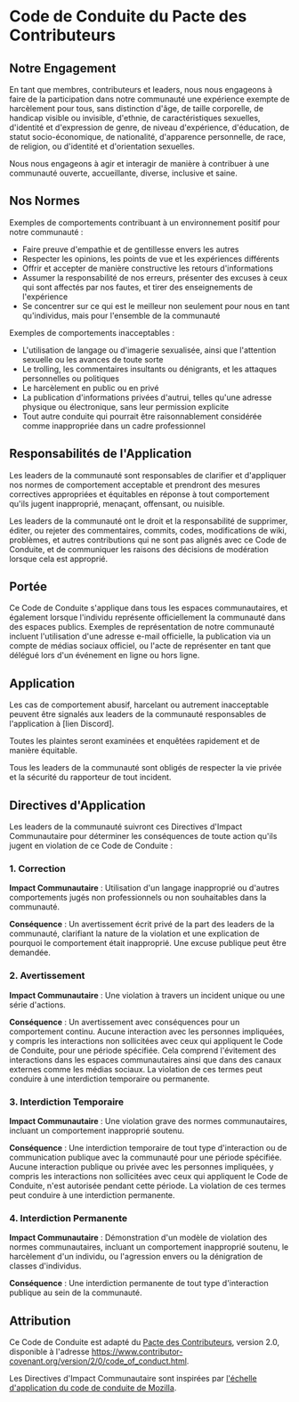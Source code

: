 # Code de Conduite du Pacte des Contributeurs

## Notre Engagement

En tant que membres, contributeurs et leaders, nous nous engageons à faire de la participation dans notre communauté une expérience exempte de harcèlement pour tous, sans distinction d'âge, de taille corporelle, de handicap visible ou invisible, d'ethnie, de caractéristiques sexuelles, d'identité et d'expression de genre, de niveau d'expérience, d'éducation, de statut socio-économique, de nationalité, d'apparence personnelle, de race, de religion, ou d'identité et d'orientation sexuelles.

Nous nous engageons à agir et interagir de manière à contribuer à une communauté ouverte, accueillante, diverse, inclusive et saine.

## Nos Normes

Exemples de comportements contribuant à un environnement positif pour notre communauté :

* Faire preuve d'empathie et de gentillesse envers les autres
* Respecter les opinions, les points de vue et les expériences différents
* Offrir et accepter de manière constructive les retours d'informations
* Assumer la responsabilité de nos erreurs, présenter des excuses à ceux qui sont affectés par nos fautes, et tirer des enseignements de l'expérience
* Se concentrer sur ce qui est le meilleur non seulement pour nous en tant qu'individus, mais pour l'ensemble de la communauté

Exemples de comportements inacceptables :

* L'utilisation de langage ou d'imagerie sexualisée, ainsi que l'attention sexuelle ou les avances de toute sorte
* Le trolling, les commentaires insultants ou dénigrants, et les attaques personnelles ou politiques
* Le harcèlement en public ou en privé
* La publication d'informations privées d'autrui, telles qu'une adresse physique ou électronique, sans leur permission explicite
* Tout autre conduite qui pourrait être raisonnablement considérée comme inappropriée dans un cadre professionnel

## Responsabilités de l'Application

Les leaders de la communauté sont responsables de clarifier et d'appliquer nos normes de comportement acceptable et prendront des mesures correctives appropriées et équitables en réponse à tout comportement qu'ils jugent inapproprié, menaçant, offensant, ou nuisible.

Les leaders de la communauté ont le droit et la responsabilité de supprimer, éditer, ou rejeter des commentaires, commits, codes, modifications de wiki, problèmes, et autres contributions qui ne sont pas alignés avec ce Code de Conduite, et de communiquer les raisons des décisions de modération lorsque cela est approprié.

## Portée

Ce Code de Conduite s'applique dans tous les espaces communautaires, et également lorsque l'individu représente officiellement la communauté dans des espaces publics. Exemples de représentation de notre communauté incluent l'utilisation d'une adresse e-mail officielle, la publication via un compte de médias sociaux officiel, ou l'acte de représenter en tant que délégué lors d'un événement en ligne ou hors ligne.

## Application

Les cas de comportement abusif, harcelant ou autrement inacceptable peuvent être signalés aux leaders de la communauté responsables de l'application à [lien Discord].

Toutes les plaintes seront examinées et enquêtées rapidement et de manière équitable.

Tous les leaders de la communauté sont obligés de respecter la vie privée et la sécurité du rapporteur de tout incident.

## Directives d'Application

Les leaders de la communauté suivront ces Directives d'Impact Communautaire pour déterminer les conséquences de toute action qu'ils jugent en violation de ce Code de Conduite :

### 1. Correction

**Impact Communautaire** : Utilisation d'un langage inapproprié ou d'autres comportements jugés non professionnels ou non souhaitables dans la communauté.

**Conséquence** : Un avertissement écrit privé de la part des leaders de la communauté, clarifiant la nature de la violation et une explication de pourquoi le comportement était inapproprié. Une excuse publique peut être demandée.

### 2. Avertissement

**Impact Communautaire** : Une violation à travers un incident unique ou une série d'actions.

**Conséquence** : Un avertissement avec conséquences pour un comportement continu. Aucune interaction avec les personnes impliquées, y compris les interactions non sollicitées avec ceux qui appliquent le Code de Conduite, pour une période spécifiée. Cela comprend l'évitement des interactions dans les espaces communautaires ainsi que dans des canaux externes comme les médias sociaux. La violation de ces termes peut conduire à une interdiction temporaire ou permanente.

### 3. Interdiction Temporaire

**Impact Communautaire** : Une violation grave des normes communautaires, incluant un comportement inapproprié soutenu.

**Conséquence** : Une interdiction temporaire de tout type d'interaction ou de communication publique avec la communauté pour une période spécifiée. Aucune interaction publique ou privée avec les personnes impliquées, y compris les interactions non sollicitées avec ceux qui appliquent le Code de Conduite, n'est autorisée pendant cette période. La violation de ces termes peut conduire à une interdiction permanente.

### 4. Interdiction Permanente

**Impact Communautaire** : Démonstration d'un modèle de violation des normes communautaires, incluant un comportement inapproprié soutenu, le harcèlement d'un individu, ou l'agression envers ou la dénigration de classes d'individus.

**Conséquence** : Une interdiction permanente de tout type d'interaction publique au sein de la communauté.

## Attribution

Ce Code de Conduite est adapté du [Pacte des Contributeurs][homepage], version 2.0, disponible à l'adresse https://www.contributor-covenant.org/version/2/0/code_of_conduct.html.

Les Directives d'Impact Communautaire sont inspirées par [l'échelle d'application du code de conduite de Mozilla](https://github.com/mozilla/diversity).

[homepage]: https://www.contributor-covenant.org
